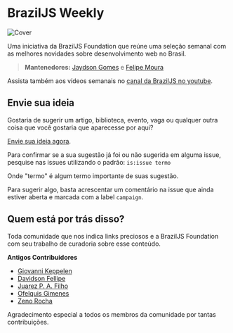 # BrazilJS Weekly

![Cover](http://braziljs.org/img/projects/weekly.jpg)

Uma iniciativa da BrazilJS Foundation que reúne uma seleção semanal com as melhores novidades sobre desenvolvimento web no Brasil.

> **Mantenedores:** [Jaydson Gomes](https://github.com/jaydson) e [Felipe Moura](https://github.com/felipenmoura)

Assista também aos vídeos semanais no [canal da BrazilJS no youtube](https://www.youtube.com/playlist?list=PLg2lQYZDBwOQDXKxy9yeqXG5njHbSHFFD).

## Envie sua ideia

Gostaria de sugerir um artigo, biblioteca, evento, vaga ou qualquer outra coisa que você gostaria que aparecesse por aqui?

[Envie sua ideia agora](https://github.com/braziljs/weekly/issues).

Para confirmar se a sua sugestão já foi ou não sugerida em alguma issue, pesquise nas issues utilizando o padrão:
`is:issue termo`

Onde "termo" é algum termo importante de suas sugestão.

Para sugerir algo, basta acrescentar um comentário na issue que ainda estiver aberta e marcada com a label `campaign`.

## Quem está por trás disso?

Toda comunidade que nos indica links preciosos e a BrazilJS Foundation com seu trabalho de curadoria sobre esse conteúdo.

**Antigos Contribuidores**

* [Giovanni Keppelen](http://github.com/keppelen)
* [Davidson Fellipe](http://github.com/davidsonfellipe)
* [Juarez P. A. Filho](https://github.com/juarezpaf)
* [Ofelquis Gimenes](https://github.com/felquis)
* [Zeno Rocha](https://github.com/zenorocha)

Agradecimento especial a todos os membros da comunidade por tantas contribuições.
